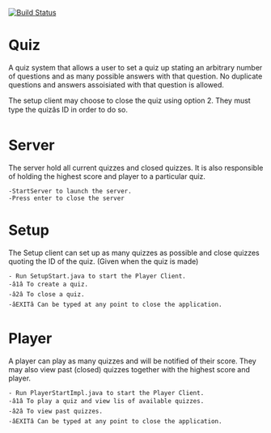 [![Build Status](https://travis-ci.org/kokamo01/Quiz.svg?branch=master)](https://travis-ci.org/kokamo01/Quiz)


Quiz
=========

A quiz system that allows a user to set a quiz up stating an arbitrary number of questions and as many possible answers with that question. No duplicate questions and answers assoisiated with that question is allowed. 

The setup client may choose to close the quiz using option 2.
They must type the quizâs ID in order to do so.


Server
=========
The server hold all current quizzes and closed quizzes. 
It is also responsible of holding the highest score and player to a particular quiz.

    -StartServer to launch the server.
    -Press enter to close the server

Setup
=========

The Setup client can set up as many quizzes as possible and close quizzes 
quoting the ID of the quiz. (Given when the quiz is made)

    - Run SetupStart.java to start the Player Client.
    -â1â To create a quiz.
    -â2â To close a quiz.
    -âEXITâ Can be typed at any point to close the application.


Player
=========

A player can play as many quizzes and will be notified of their score.
They may also view past (closed) quizzes together with the highest score and player.

    - Run PlayerStartImpl.java to start the Player Client.
    -â1â To play a quiz and view lis of available quizzes. 
    -â2â To view past quizzes.
    -âEXITâ Can be typed at any point to close the application.

